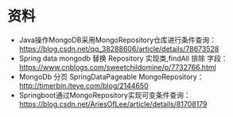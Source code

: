 # 资料
- Java操作MongoDB采用MongoRepository仓库进行条件查询：https://blog.csdn.net/qq_38288606/article/details/78673528
- Spring data mongodb 替换 Repository 实现类,findAll 排除 字段：https://www.cnblogs.com/sweetchildomine/p/7732766.html
- MongoDb 分页 SpringDataPageable MongoRepository：http://timerbin.iteye.com/blog/2144650
- Springboot通过MongoRepository实现可变条件查询：https://blog.csdn.net/AriesOfLee/article/details/81708179
